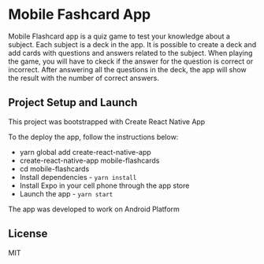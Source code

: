 # Mobile Fashcard App

Mobile Flashcard app is a quiz game to test your knowledge about a subject. Each subject is a deck in the app. It is possible to create a deck and add cards with questions and answers related to the subject.
When playing the game, you will have to ckeck if the answer for the question is correct or incorrect. After answering all the questions in the deck, the app will show the result with the number of correct answers.

## Project Setup and Launch
This project was bootstrapped with Create React Native App

To the deploy the app, follow the instructions below:

- yarn global add create-react-native-app
- create-react-native-app mobile-flashcards
- cd mobile-flashcards
- Install dependencies - `yarn install`
- Install Expo in your cell phone through the app store
- Launch the app - `yarn start`

The app was developed to work on Android Platform

## License

MIT